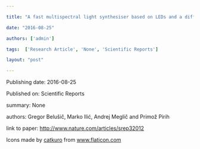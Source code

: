 ---
title: "A fast multispectral light synthesiser based on LEDs and a diffraction grating"
date: "2016-08-25"
authors: ['admin']
tags:  ['Research Article', 'None', 'Scientific Reports']
layout: "post"
---
Publishing date: 2016-08-25

Published on: Scientific Reports

summary: None

authors: Gregor Belušič, Marko Ilić, Andrej Meglič and Primož Pirih

link to paper: http://www.nature.com/articles/srep32012

Icons made by <a href="https://www.flaticon.com/free-icon/bookshelves_3576884" title="catkuro">catkuro</a> from <a href="https://www.flaticon.com/" title="Flaticon"> www.flaticon.com</a>